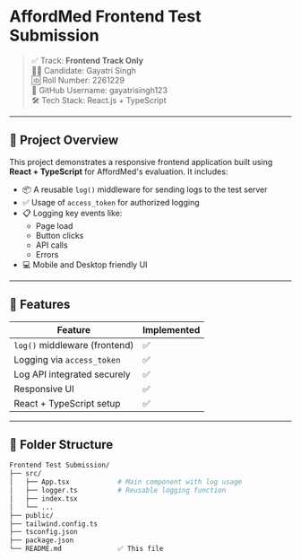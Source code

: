 # AffordMed Frontend Test Submission

> ✅ Track: **Frontend Track Only**   
> 🧑‍💻 Candidate: Gayatri Singh  
> 🆔 Roll Number: 2261229  
> 🔗 GitHub Username: gayatrisingh123  
> 🛠️ Tech Stack: React.js + TypeScript 

---

## 🔶 Project Overview

This project demonstrates a responsive frontend application built using **React + TypeScript** for AffordMed's evaluation. It includes:

- 📦 A reusable `log()` middleware for sending logs to the test server
- ✅ Usage of `access_token` for authorized logging
- 📋 Logging key events like:
  - Page load
  - Button clicks
  - API calls
  - Errors
- 💻 Mobile and Desktop friendly UI

---

## 🚀 Features

| Feature                        | Implemented |
|-------------------------------|-------------|
| `log()` middleware (frontend) | ✅          |
| Logging via `access_token`    | ✅          |
| Log API integrated securely   | ✅          |
| Responsive UI                 | ✅          |
| React + TypeScript setup      | ✅          |


---

## 📁 Folder Structure

```bash
Frontend Test Submission/
├── src/
│   ├── App.tsx            # Main component with log usage
│   ├── logger.ts          # Reusable logging function
│   ├── index.tsx
│   └── ...
├── public/
├── tailwind.config.ts
├── tsconfig.json
├── package.json
└── README.md              ✅ This file
